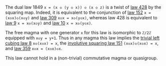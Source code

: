 The dual law 1849 `x = (x ◇ (y ◇ x)) ◇ (x ◇ z)` is a twist of [law 428](https://teorth.github.io/equational_theories/implications/?428) by the squaring map.  Indeed, it is equivalent to the conjunction of [law 152](https://teorth.github.io/equational_theories/implications/?152) `x = (x◇x)◇(x◇y)` and [law 309](https://teorth.github.io/equational_theories/implications/?309) `x◇x = x◇(y◇x)`, whereas law 428 is equivalent to [law 9](https://teorth.github.io/equational_theories/implications/?9) `x = x◇(x◇y)` and [law 10](https://teorth.github.io/equational_theories/implications/?10) `x = x◇(y◇x)`.

The free magma with one generator `x` for this law is isomorphic to `ℤ/2ℤ` equipped with `x◇y = y+1`.  Thus in any magma this law implies the [trivial left cubing law 8](https://teorth.github.io/equational_theories/implications/?8) `x◇(x◇x) = x`, the [involutive squaring law 151](https://teorth.github.io/equational_theories/implications/?151) `(x◇x)◇(x◇x) = x`, and [law 359](https://teorth.github.io/equational_theories/implications/?359) `x◇x = (x◇x)◇x`.

This law cannot hold in a (non-trivial) commutative magma or quasigroup.
